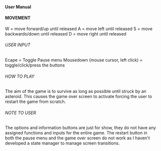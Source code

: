 #### User Manual ##################################################################################################################

#### MOVEMENT ##################################################################################################################
W = move forward/up until released 
A = move left until released 
S = move backwards/down until released
D = move right until released 

###### USER INPUT #################################################################################################################
Ecape = Toggle Pause menu 
Mousedown (mouse cursor, left click) = toggle/click/press the buttons 

###### HOW TO PLAY ##############################################################################################################

The aim of the game is to survive as long as possible until struck by an asteroid. 
This causes the game over screen to activate forcing the user to restart the game from scratch.

###### NOTE TO USER #############################################################################################################

The options and information buttons are just for show, they do not have any assigned functions and inputs for the entire game.
The restart button in both the pause menu and the game over screen do not work as I haven't developed a state manager to manage screen transitions. 